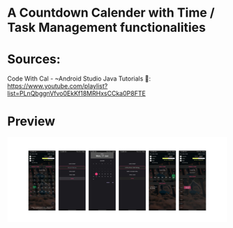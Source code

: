 # A Countdown Calender with Time / Task Management functionalities

# Sources:
Code With Cal - ~Android Studio Java Tutorials 🔗: https://www.youtube.com/playlist?list=PLnQbggnVfvo0EkKf18MRHxsCCka0P8FTE

# Preview
![App Priview](preview.png "App Views")
